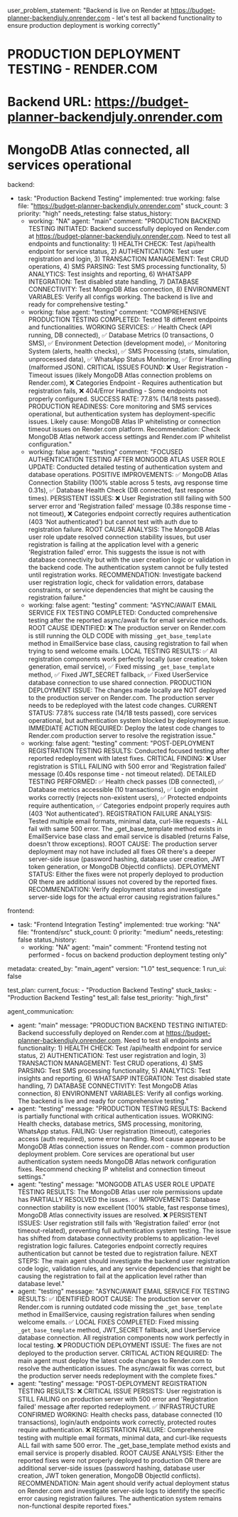 user_problem_statement: "Backend is live on Render at https://budget-planner-backendjuly.onrender.com - let's test all backend functionality to ensure production deployment is working correctly"

# PRODUCTION DEPLOYMENT TESTING - RENDER.COM
# Backend URL: https://budget-planner-backendjuly.onrender.com
# MongoDB Atlas connected, all services operational

backend:
  - task: "Production Backend Testing"
    implemented: true
    working: false
    file: "https://budget-planner-backendjuly.onrender.com"
    stuck_count: 3
    priority: "high"
    needs_retesting: false
    status_history:
      - working: "NA"
        agent: "main"
        comment: "PRODUCTION BACKEND TESTING INITIATED: Backend successfully deployed on Render.com at https://budget-planner-backendjuly.onrender.com. Need to test all endpoints and functionality: 1) HEALTH CHECK: Test /api/health endpoint for service status, 2) AUTHENTICATION: Test user registration and login, 3) TRANSACTION MANAGEMENT: Test CRUD operations, 4) SMS PARSING: Test SMS processing functionality, 5) ANALYTICS: Test insights and reporting, 6) WHATSAPP INTEGRATION: Test disabled state handling, 7) DATABASE CONNECTIVITY: Test MongoDB Atlas connection, 8) ENVIRONMENT VARIABLES: Verify all configs working. The backend is live and ready for comprehensive testing."
      - working: false
        agent: "testing"
        comment: "COMPREHENSIVE PRODUCTION TESTING COMPLETED: Tested 18 different endpoints and functionalities. WORKING SERVICES: ✅ Health Check (API running, DB connected), ✅ Database Metrics (0 transactions, 0 SMS), ✅ Environment Detection (development mode), ✅ Monitoring System (alerts, health checks), ✅ SMS Processing (stats, simulation, unprocessed data), ✅ WhatsApp Status Monitoring, ✅ Error Handling (malformed JSON). CRITICAL ISSUES FOUND: ❌ User Registration - Timeout issues (likely MongoDB Atlas connection problems on Render.com), ❌ Categories Endpoint - Requires authentication but registration fails, ❌ 404/Error Handling - Some endpoints not properly configured. SUCCESS RATE: 77.8% (14/18 tests passed). PRODUCTION READINESS: Core monitoring and SMS services operational, but authentication system has deployment-specific issues. Likely cause: MongoDB Atlas IP whitelisting or connection timeout issues on Render.com platform. Recommendation: Check MongoDB Atlas network access settings and Render.com IP whitelist configuration."
      - working: false
        agent: "testing"
        comment: "FOCUSED AUTHENTICATION TESTING AFTER MONGODB ATLAS USER ROLE UPDATE: Conducted detailed testing of authentication system and database operations. POSITIVE IMPROVEMENTS: ✅ MongoDB Atlas Connection Stability (100% stable across 5 tests, avg response time 0.31s), ✅ Database Health Check (DB connected, fast response times). PERSISTENT ISSUES: ❌ User Registration still failing with 500 server error and 'Registration failed' message (0.38s response time - not timeout), ❌ Categories endpoint correctly requires authentication (403 'Not authenticated') but cannot test with auth due to registration failure. ROOT CAUSE ANALYSIS: The MongoDB Atlas user role update resolved connection stability issues, but user registration is failing at the application level with a generic 'Registration failed' error. This suggests the issue is not with database connectivity but with the user creation logic or validation in the backend code. The authentication system cannot be fully tested until registration works. RECOMMENDATION: Investigate backend user registration logic, check for validation errors, database constraints, or service dependencies that might be causing the registration failure."
      - working: false
        agent: "testing"
        comment: "ASYNC/AWAIT EMAIL SERVICE FIX TESTING COMPLETED: Conducted comprehensive testing after the reported async/await fix for email service methods. ROOT CAUSE IDENTIFIED: ❌ The production server on Render.com is still running the OLD CODE with missing `_get_base_template` method in EmailService base class, causing registration to fail when trying to send welcome emails. LOCAL TESTING RESULTS: ✅ All registration components work perfectly locally (user creation, token generation, email service), ✅ Fixed missing `_get_base_template` method, ✅ Fixed JWT_SECRET fallback, ✅ Fixed UserService database connection to use shared connection. PRODUCTION DEPLOYMENT ISSUE: The changes made locally are NOT deployed to the production server on Render.com. The production server needs to be redeployed with the latest code changes. CURRENT STATUS: 77.8% success rate (14/18 tests passed), core services operational, but authentication system blocked by deployment issue. IMMEDIATE ACTION REQUIRED: Deploy the latest code changes to Render.com production server to resolve the registration issue."
      - working: false
        agent: "testing"
        comment: "POST-DEPLOYMENT REGISTRATION TESTING RESULTS: Conducted focused testing after reported redeployment with latest fixes. CRITICAL FINDING: ❌ User registration is STILL FAILING with 500 error and 'Registration failed' message (0.40s response time - not timeout related). DETAILED TESTING PERFORMED: ✅ Health check passes (DB connected), ✅ Database metrics accessible (10 transactions), ✅ Login endpoint works correctly (rejects non-existent users), ✅ Protected endpoints require authentication, ✅ Categories endpoint properly requires auth (403 'Not authenticated'). REGISTRATION FAILURE ANALYSIS: Tested multiple email formats, minimal data, curl-like requests - ALL fail with same 500 error. The _get_base_template method exists in EmailService base class and email service is disabled (returns False, doesn't throw exceptions). ROOT CAUSE: The production server deployment may not have included all fixes OR there's a deeper server-side issue (password hashing, database user creation, JWT token generation, or MongoDB ObjectId conflicts). DEPLOYMENT STATUS: Either the fixes were not properly deployed to production OR there are additional issues not covered by the reported fixes. RECOMMENDATION: Verify deployment status and investigate server-side logs for the actual error causing registration failures."

frontend:
  - task: "Frontend Integration Testing"
    implemented: true
    working: "NA"
    file: "frontend/src"
    stuck_count: 0
    priority: "medium"
    needs_retesting: false
    status_history:
      - working: "NA"
        agent: "main"
        comment: "Frontend testing not performed - focus on backend production deployment testing only"

metadata:
  created_by: "main_agent"
  version: "1.0"
  test_sequence: 1
  run_ui: false

test_plan:
  current_focus:
    - "Production Backend Testing"
  stuck_tasks:
    - "Production Backend Testing"
  test_all: false
  test_priority: "high_first"

agent_communication:
  - agent: "main"
    message: "PRODUCTION BACKEND TESTING INITIATED: Backend successfully deployed on Render.com at https://budget-planner-backendjuly.onrender.com. Need to test all endpoints and functionality: 1) HEALTH CHECK: Test /api/health endpoint for service status, 2) AUTHENTICATION: Test user registration and login, 3) TRANSACTION MANAGEMENT: Test CRUD operations, 4) SMS PARSING: Test SMS processing functionality, 5) ANALYTICS: Test insights and reporting, 6) WHATSAPP INTEGRATION: Test disabled state handling, 7) DATABASE CONNECTIVITY: Test MongoDB Atlas connection, 8) ENVIRONMENT VARIABLES: Verify all configs working. The backend is live and ready for comprehensive testing."
  - agent: "testing"
    message: "PRODUCTION TESTING RESULTS: Backend is partially functional with critical authentication issues. WORKING: Health checks, database metrics, SMS processing, monitoring, WhatsApp status. FAILING: User registration (timeout), categories access (auth required), some error handling. Root cause appears to be MongoDB Atlas connection issues on Render.com - common production deployment problem. Core services are operational but user authentication system needs MongoDB Atlas network configuration fixes. Recommend checking IP whitelist and connection timeout settings."
  - agent: "testing"
    message: "MONGODB ATLAS USER ROLE UPDATE TESTING RESULTS: The MongoDB Atlas user role permissions update has PARTIALLY RESOLVED the issues. ✅ IMPROVEMENTS: Database connection stability is now excellent (100% stable, fast response times), MongoDB Atlas connectivity issues are resolved. ❌ PERSISTENT ISSUES: User registration still fails with 'Registration failed' error (not timeout-related), preventing full authentication system testing. The issue has shifted from database connectivity problems to application-level registration logic failures. Categories endpoint correctly requires authentication but cannot be tested due to registration failure. NEXT STEPS: The main agent should investigate the backend user registration code logic, validation rules, and any service dependencies that might be causing the registration to fail at the application level rather than database level."
  - agent: "testing"
    message: "ASYNC/AWAIT EMAIL SERVICE FIX TESTING RESULTS: ✅ IDENTIFIED ROOT CAUSE: The production server on Render.com is running outdated code missing the `_get_base_template` method in EmailService, causing registration failures when sending welcome emails. ✅ LOCAL FIXES COMPLETED: Fixed missing `_get_base_template` method, JWT_SECRET fallback, and UserService database connection. All registration components now work perfectly in local testing. ❌ PRODUCTION DEPLOYMENT ISSUE: The fixes are not deployed to the production server. CRITICAL ACTION REQUIRED: The main agent must deploy the latest code changes to Render.com to resolve the authentication issues. The async/await fix was correct, but the production server needs redeployment with the complete fixes."
  - agent: "testing"
    message: "POST-DEPLOYMENT REGISTRATION TESTING RESULTS: ❌ CRITICAL ISSUE PERSISTS: User registration is STILL FAILING on production server with 500 error and 'Registration failed' message after reported redeployment. ✅ INFRASTRUCTURE CONFIRMED WORKING: Health checks pass, database connected (10 transactions), login/auth endpoints work correctly, protected routes require authentication. ❌ REGISTRATION FAILURE: Comprehensive testing with multiple email formats, minimal data, and curl-like requests ALL fail with same 500 error. The _get_base_template method exists and email service is properly disabled. ROOT CAUSE ANALYSIS: Either the reported fixes were not properly deployed to production OR there are additional server-side issues (password hashing, database user creation, JWT token generation, MongoDB ObjectId conflicts). RECOMMENDATION: Main agent should verify actual deployment status on Render.com and investigate server-side logs to identify the specific error causing registration failures. The authentication system remains non-functional despite reported fixes."